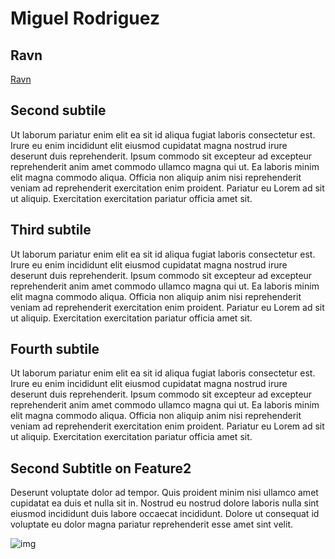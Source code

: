 # Miguel Rodriguez

## Ravn

[Ravn](https://ravn.co)

## Second subtile

Ut laborum pariatur enim elit ea sit id aliqua fugiat laboris consectetur est. Irure eu enim incididunt elit eiusmod cupidatat magna nostrud irure deserunt duis reprehenderit. Ipsum commodo sit excepteur ad excepteur reprehenderit anim amet commodo ullamco magna qui ut. Ea laboris minim elit magna commodo aliqua. Officia non aliquip anim nisi reprehenderit veniam ad reprehenderit exercitation enim proident. Pariatur eu Lorem ad sit ut aliquip. Exercitation exercitation pariatur officia amet sit.

## Third subtile

Ut laborum pariatur enim elit ea sit id aliqua fugiat laboris consectetur est. Irure eu enim incididunt elit eiusmod cupidatat magna nostrud irure deserunt duis reprehenderit. Ipsum commodo sit excepteur ad excepteur reprehenderit anim amet commodo ullamco magna qui ut. Ea laboris minim elit magna commodo aliqua. Officia non aliquip anim nisi reprehenderit veniam ad reprehenderit exercitation enim proident. Pariatur eu Lorem ad sit ut aliquip. Exercitation exercitation pariatur officia amet sit.

## Fourth subtile

Ut laborum pariatur enim elit ea sit id aliqua fugiat laboris consectetur est. Irure eu enim incididunt elit eiusmod cupidatat magna nostrud irure deserunt duis reprehenderit. Ipsum commodo sit excepteur ad excepteur reprehenderit anim amet commodo ullamco magna qui ut. Ea laboris minim elit magna commodo aliqua. Officia non aliquip anim nisi reprehenderit veniam ad reprehenderit exercitation enim proident. Pariatur eu Lorem ad sit ut aliquip. Exercitation exercitation pariatur officia amet sit.
## Second Subtitle on Feature2

Deserunt voluptate dolor ad tempor. Quis proident minim nisi ullamco amet cupidatat ea duis et nulla sit in. Nostrud eu nostrud dolore laboris nulla sint eiusmod incididunt duis labore occaecat incididunt. Dolore ut consequat id voluptate eu dolor magna pariatur reprehenderit esse amet sint velit.

![img](src/git.png)
